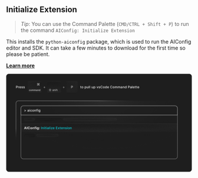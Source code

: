 ## Initialize Extension

> _Tip_: You can use the Command Palette (`CMD/CTRL + Shift + P`) to run the command `AIConfig: Initialize Extension`

This installs the `python-aiconfig` package, which is used to run the AIConfig editor and SDK. It can take a few minutes to download for the first time so please be patient.

**[Learn more](https://aiconfig.lastmileai.dev/docs/getting-started)**

![alt](initialize.png)

